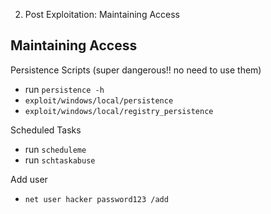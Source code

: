 2. Post Exploitation: Maintaining Access

## Maintaining Access

Persistence Scripts (super dangerous!! no need to use them)
- run `persistence -h`
- `exploit/windows/local/persistence`
- `exploit/windows/local/registry_persistence`

Scheduled Tasks
- run `scheduleme`
- run `schtaskabuse`

Add user
- `net user hacker password123 /add`